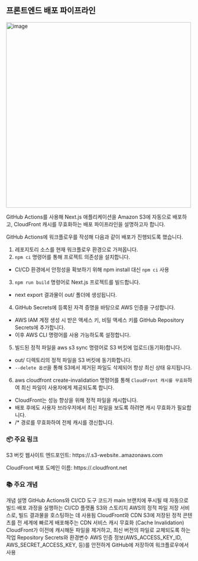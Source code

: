 
## 프론트엔드 배포 파이프라인

<p>
 <img src="https://velog.velcdn.com/images/chloeee/post/2f6769ba-5b39-4949-bb3b-753aad7b3564/image.png" alt="image" width="500px"/>
</p>


 GitHub Actions를 사용해 Next.js 애플리케이션을 Amazon S3에 자동으로 배포하고, CloudFront 캐시를 무효화하는 배포 파이프라인을 설명하고자 합니다.

GitHub Actions에 워크플로우를 작성해 다음과 같이 배포가 진행되도록 했습니다.
1. 레포지토리 소스를 현재 워크플로우 환경으로 가져옵니다.
2. `npm ci` 명령어를 통해 프로젝트 의존성을 설치합니다.
- CI/CD 환경에서 안정성을 확보하기 위해 npm install 대신 `npm ci` 사용
3. `npm run build` 명령어로 Next.js 프로젝트를 빌드합니다.
-  next export 결과물이 out/ 폴더에 생성됩니다.
4. GitHub Secrets에 등록된 자격 증명을 바탕으로 AWS 인증을 구성합니다.
- AWS IAM 계정 생성 시 받은 액세스 키, 비밀 액세스 키를 GitHub Repository Secrets에 추가합니다.
- 이후 AWS CLI 명령어를 사용 가능하도록 설정합니다.
5. 빌드된 정적 파일을 aws s3 sync 명령어로 S3 버킷에 업로드(동기화)합니다.
- out/ 디렉토리의 정적 파일을 S3 버킷에 동기화합니다.
- `--delete 옵션`을 통해 S3에서 제거된 파일도 삭제되어 항상 최신 상태 유지됩니다.
6. aws cloudfront create-invalidation 명령어를 통해 `CloudFront 캐시를 무효화`하여 최신 파일이 사용자에게 제공되도록 합니다.
- CloudFront는 성능 향상을 위해 정적 파일을 캐시합니다.
- 배포 후에도 사용자 브라우저에서 최신 파일을 보도록 하려면 캐시 무효화가 필요합니다.
- /* 경로를 무효화하여 전체 캐시를 갱신합니다.

### 📦 주요 링크
S3 버킷 웹사이트 엔드포인트: https://<your-bucket-name>.s3-website.<region>.amazonaws.com

CloudFront 배포 도메인 이름: https://<your-distribution-id>.cloudfront.net

### 📚 주요 개념
개념	설명
GitHub Actions와 CI/CD 도구	코드가 main 브랜치에 푸시될 때 자동으로 빌드·배포 과정을 실행하는 CI/CD 플랫폼
S3와 스토리지	AWS의 정적 파일 저장 서비스로, 빌드 결과물을 호스팅하는 데 사용됨
CloudFront와 CDN	S3에 저장된 정적 콘텐츠를 전 세계에 빠르게 배포해주는 CDN 서비스
캐시 무효화 (Cache Invalidation)	CloudFront가 이전에 캐시해둔 파일을 제거하고, 최신 버전의 파일로 교체되도록 하는 작업
Repository Secrets와 환경변수	AWS 인증 정보(AWS_ACCESS_KEY_ID, AWS_SECRET_ACCESS_KEY, 등)를 안전하게 GitHub에 저장하여 워크플로우에서 사용


